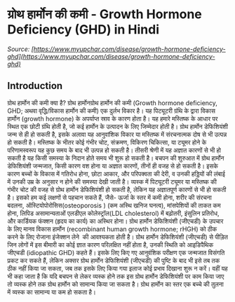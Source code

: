 # ग्रोथ हार्मोन की कमी - Growth Hormone Deficiency (GHD) in Hindi
_Source: [https://www.myupchar.com/disease/growth-hormone-deficiency-ghd](https://www.myupchar.com/disease/growth-hormone-deficiency-ghd)_

## Introduction
ग्रोथ हार्मोन की कमी क्या है?
ग्रोथ हार्मोनग्रोथ हार्मोन की कमी (Growth hormone deficiency, GHD; अथवा वृद्धि/विकास हार्मोन की कमी) एक दुर्लभ विकार है। यह पिट्यूटरी ग्रंथि के द्वारा विकास हार्मोन (growth hormone) के अपर्याप्त स्राव के कारण होता है। यह हमारे मस्तिष्क के आधार पर स्थित एक छोटी ग्रंथि होती है, जो कई हार्मोन के उत्पादन के लिए जिम्मेदार होती है। ग्रोथ हार्मोन डेफिशियंशी जन्म से ही हो सकती है, इसके अलावा यह आनुवांशिक विकार या मस्तिष्क में संरचनात्मक दोष से भी उत्पन्न हो सकती है। मस्तिष्क के भीतर कोई गंभीर चोट, संक्रमण, विकिरण चिकित्सा, या ट्यूमर होने के परिणामस्वरूप यह कुछ समय के बाद भी उत्पन्न हो सकती है। तीसरी श्रेणी में यह अज्ञात कारणों से भी हो सकती है यह किसी समस्या के निदान होते समय भी शुरू हो सकती है।
बचपन की शुरुआत में ग्रोथ हार्मोन डेफिशियंशी जन्मजात, किसी कारण वश होना या अज्ञात कारणों, तीनों ही वजह से हो सकती है। इसके कारण बच्चों के विकास में गतिरोध होना, छोटा आकार, और परिपक्वता की देरी, व उनकी हड्डियों की लंबाई में उनकी उम्र के अनुसार न होने की समस्या देखी जाती है।
व्यस्क में पिट्यूटरी ट्यूमर या मस्तिष्क की गंभीर चोट की वजह से ग्रोथ हार्मोन डेफिशियंशी हो सकती है, लेकिन यह अज्ञातपूर्ण कारणों से भी हो सकती है। इसको हम कई लक्षणों से पहचान सकते हैं, जैसे- ऊर्जा के स्तर में कमी होना, शरीर की संरचना बदलना, ऑस्टियोपोरोसिस(osteoporosis ) (कम अस्थि खनिज घनत्व), मांसपेशियों की ताकत कम होना, लिपिड असामान्यताओं एलडीएल कोलेस्ट्रॉल(LDL cholesterol) में बढ़ोतरी, इंसुलिन प्रतिरोध, और कार्डियक फंक्शन (हृदय का कार्य) का अस्थिर होना। ग्रोथ हार्मोन डेफिशियंशी (जीएचडी) के उपचार के लिए मानव विकास हार्मोन (recombinant human growth hormone; rHGH) को ठीक करने के लिए रोजाना इंजेक्शन लेने  की आवश्यकता होती है।
ग्रोथ हार्मोन डेफिशियंशी (जीएचडी) से पीड़ित जिन लोगों में इस बीमारी का कोई ज्ञात कारण परिलक्षित नहीं होता है, उनकी स्थिति को आइडिपैथिक जीएचडी (idiopathic GHD) कहते हैं। इसके लिए किए गए आनुवंशिक परीक्षण एक जन्मजात विसंगति प्रकट कर सकते हैं, लेकिन अक्सर ग्रोथ हार्मोन डेफिशियंशी (जीएचडी) की पुष्टि के बाद भी इसे तब तक ठीक नहीं किया जा सकता, जब तक इसके लिए किया गया इलाज कोई प्रभाव दिखाना शुरू न करें। वहीं यह भी कहा जाता है कि यदि बचपन से लेकर व्यस्क होने तक इस ग्रोथ हार्मोन डेफिशियंशी पर काम किया जाए तो व्यस्क होने तक ग्रोथ हार्मोन को सामान्य किया जा सकता है। ग्रोथ हार्मोन का स्तर एक बच्चे की तुलना में व्यस्क का सामान्य या कम हो सकता है।

